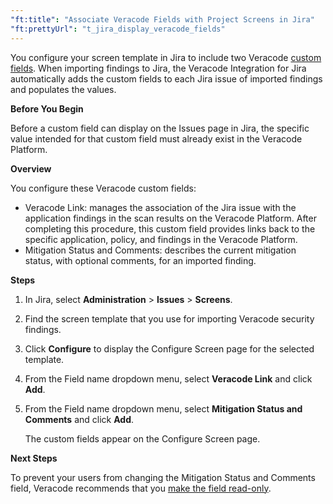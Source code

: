 ```yaml
---
"ft:title": "Associate Veracode Fields with Project Screens in Jira"
"ft:prettyUrl": "t_jira_display_veracode_fields"
---
```

You configure your screen template in Jira to include two Veracode [custom fields](https://docs.veracode.com/r/request_profile). When importing findings to Jira, the Veracode Integration for Jira automatically adds the custom fields to each Jira issue of imported findings and populates the values.

<p font-size="13pt"><b>Before You Begin</b></p>

Before a custom field can display on the Issues page in Jira, the specific value intended for that custom field must already exist in the Veracode Platform.

<p font-size="13pt"><b>Overview</b></p>

You configure these Veracode custom fields:

- Veracode Link: manages the association of the Jira issue with the application findings in the scan results on the Veracode Platform. After completing this procedure, this custom field provides links back to the specific application, policy, and findings in the Veracode Platform.
- Mitigation Status and Comments: describes the current mitigation status, with optional comments, for an imported finding.

<p font-size="13pt"><b>Steps</b></p>

1.  In Jira, select **Administration** > **Issues** > **Screens**.

2.  Find the screen template that you use for importing Veracode security findings.

3.  Click **Configure** to display the Configure Screen page for the selected template.

4.  From the Field name dropdown menu, select **Veracode Link** and click **Add**.

5.  From the Field name dropdown menu, select **Mitigation Status and Comments** and click **Add**.

    The custom fields appear on the Configure Screen page.

<p font-size="13pt"><b>Next Steps</b></p>

To prevent your users from changing the Mitigation Status and Comments field, Veracode recommends that you [make the field read-only](01_jira_mitigate_readonly.md).